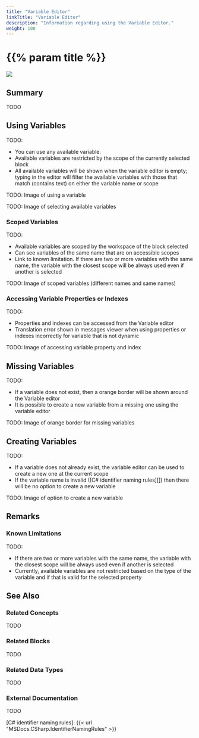 ```yaml
---
title: "Variable Editor"
linkTitle: "Variable Editor"
description: "Information regarding using the Variable Editor."
weight: 100
---
```


# {{% param title %}}

<img src="/images/work-in-progress.jpg">

## Summary

TODO

## Using Variables

TODO:

- You can use any available variable.
- Available variables are restricted by the scope of the currently selected block
- All available variables will be shown when the variable editor is empty; typing in the editor will filter the available variables with those that match (contains text) on either the variable name or scope

TODO: Image of using a variable

TODO: Image of selecting available variables

### Scoped Variables

TODO:

- Available variables are scoped by the workspace of the block selected
- Can see variables of the same name that are on accessible scopes
- Link to known limitation. If there are two or more variables with the same name, the variable with the closest scope will be always used even if another is selected

TODO: Image of scoped variables (different names and same names)

### Accessing Variable Properties or Indexes

TODO:

- Properties and indexes can be accessed from the Variable editor
- Translation error shown in messages viewer when using properties or indexes incorrectly for variable that is not dynamic

TODO: Image of accessing variable property and index

## Missing Variables

TODO:

- If a variable does not exist, then a orange border will be shown around the Variable editor
- It is possible to create a new variable from a missing one using the variable editor

TODO: Image of orange border for missing variables

## Creating Variables

TODO:

- If a variable does not already exist, the variable editor can be used to create a new one at the current scope
- If the variable name is invalid ([C# identifier naming rules][]) then there will be no option to create a new variable

TODO: Image of option to create a new variable

## Remarks

### Known Limitations

TODO:

- If there are two or more variables with the same name, the variable with the closest scope will be always used even if another is selected
- Currently, available variables are not restricted based on the type of the variable and if that is valid for the selected property

## See Also

### Related Concepts

TODO

### Related Blocks

TODO

### Related Data Types

TODO

### External Documentation

TODO

[C# identifier naming rules]: {{< url "MSDocs.CSharp.IdentifierNamingRules" >}}
